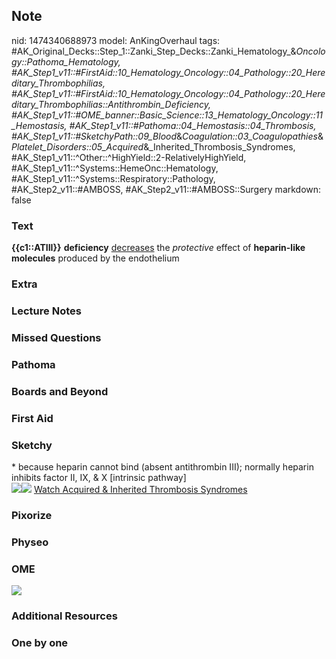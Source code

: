 ## Note
nid: 1474340688973
model: AnKingOverhaul
tags: #AK_Original_Decks::Step_1::Zanki_Step_Decks::Zanki_Hematology_&_Oncology::Pathoma_Hematology, #AK_Step1_v11::#FirstAid::10_Hematology_Oncology::04_Pathology::20_Hereditary_Thrombophilias, #AK_Step1_v11::#FirstAid::10_Hematology_Oncology::04_Pathology::20_Hereditary_Thrombophilias::Antithrombin_Deficiency, #AK_Step1_v11::#OME_banner::Basic_Science::13_Hematology_Oncology::11_Hemostasis, #AK_Step1_v11::#Pathoma::04_Hemostasis::04_Thrombosis, #AK_Step1_v11::#SketchyPath::09_Blood_&_Coagulation::03_Coagulopathies_&_Platelet_Disorders::05_Acquired_&_Inherited_Thrombosis_Syndromes, #AK_Step1_v11::^Other::^HighYield::2-RelativelyHighYield, #AK_Step1_v11::^Systems::HemeOnc::Hematology, #AK_Step1_v11::^Systems::Respiratory::Pathology, #AK_Step2_v11::#AMBOSS, #AK_Step2_v11::#AMBOSS::Surgery
markdown: false

### Text
<div>
  <b>{{c1::ATIII}}</b> <b>deficiency</b> <u>decreases</u> the
  <i>protective</i> effect of <b>heparin-like molecules</b>
  produced by the endothelium
</div>

### Extra


### Lecture Notes


### Missed Questions


### Pathoma


### Boards and Beyond


### First Aid


### Sketchy
<div>
  * because heparin cannot bind (absent antithrombin III); normally
  heparin inhibits factor II, IX, & X [intrinsic pathway]
</div><img src=
"AT%20III%20heparin%20does%20not%20prolong%20PTT_1566160514431.jpg"><img src="Zoverall%20picture%20(78)_1566160514431.JPG">
<a href=
"https://dashboard.sketchy.com/study/medical/courses/medical-pathophysiology/units/medical-pathophysiology-blood-coagulation/videos/medical-pathophysiology-blood-and-coagulation-coagulopathies-and-platelet-disorders-acquired-and-inherited-thrombosis-syndromes?utm_source=anki&utm_medium=partnership&utm_campaign=february_update&utm_content=medical">
Watch Acquired & Inherited Thrombosis Syndromes</a>

### Pixorize


### Physeo


### OME
<div class="ome-widget">
  <a href=
  "https://onlinemeded.org/spa/heme-onc/hemostasis/acquire?ref=anki">
  <img src="_OME_AnkiFlashcards_Lesson_2.png"></a>
</div>

### Additional Resources


### One by one

